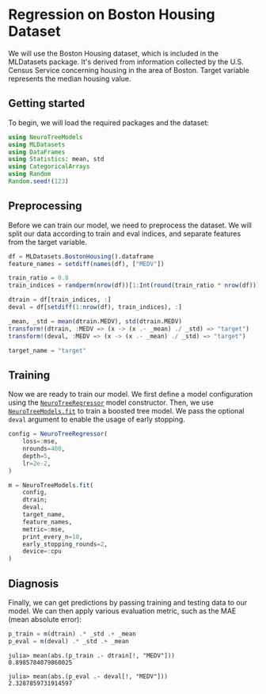 # Regression on Boston Housing Dataset

We will use the Boston Housing dataset, which is included in the MLDatasets package. It's derived from information collected by the U.S. Census Service concerning housing in the area of Boston. Target variable represents the median housing value.

## Getting started

To begin, we will load the required packages and the dataset:

```julia
using NeuroTreeModels
using MLDatasets
using DataFrames
using Statistics: mean, std
using CategoricalArrays
using Random
Random.seed!(123)
```

## Preprocessing

Before we can train our model, we need to preprocess the dataset. We will split our data according to train and eval indices, and separate features from the target variable.

```julia
df = MLDatasets.BostonHousing().dataframe
feature_names = setdiff(names(df), ["MEDV"])

train_ratio = 0.8
train_indices = randperm(nrow(df))[1:Int(round(train_ratio * nrow(df)))]

dtrain = df[train_indices, :]
deval = df[setdiff(1:nrow(df), train_indices), :]

_mean, _std = mean(dtrain.MEDV), std(dtrain.MEDV)
transform!(dtrain, :MEDV => (x -> (x .- _mean) ./ _std) => "target")
transform!(deval, :MEDV => (x -> (x .- _mean) ./ _std) => "target")

target_name = "target"
```

## Training

Now we are ready to train our model. We first define a model configuration using the [`NeuroTreeRegressor`](@ref) model constructor. 
Then, we use [`NeuroTreeModels.fit`](@ref) to train a boosted tree model. We pass the optional `deval` argument to enable the usage of early stopping. 

```julia
config = NeuroTreeRegressor(
    loss=:mse,
    nrounds=400,
    depth=5,
    lr=2e-2,
)

m = NeuroTreeModels.fit(
    config,
    dtrain;
    deval,
    target_name,
    feature_names,
    metric=:mse,
    print_every_n=10,
    early_stopping_rounds=2,
    device=:cpu
)
```

## Diagnosis

Finally, we can get predictions by passing training and testing data to our model. We can then apply various evaluation metric, such as the MAE (mean absolute error):  

```julia
p_train = m(dtrain) .* _std .+ _mean
p_eval = m(deval) .* _std .+ _mean
```

```julia-repl
julia> mean(abs.(p_train .- dtrain[!, "MEDV"]))
0.8985784079860025

julia> mean(abs.(p_eval .- deval[!, "MEDV"]))
2.3287859731914597
```